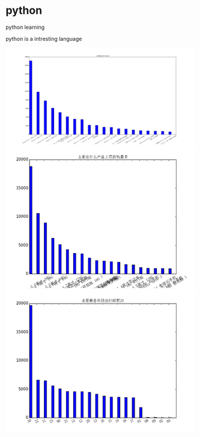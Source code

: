 python
======

python learning

python is a intresting language

![image](https://github.com/zzwwws/python/raw/master/pic/pic_product_num.png)
![image](https://github.com/zzwwws/python/raw/master/pic/pic_product_cost.png)
![image](https://github.com/zzwwws/python/raw/master/pic/pic_time_hour.png)
